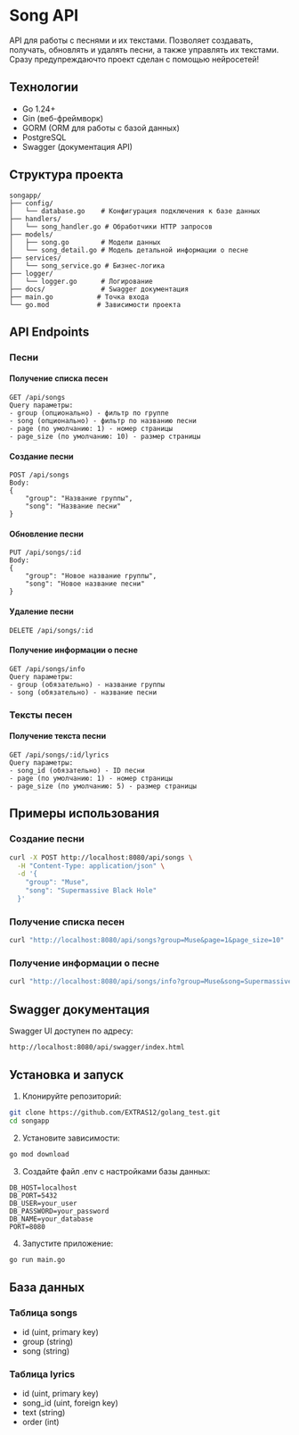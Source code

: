 # Song API

API для работы с песнями и их текстами. Позволяет создавать, получать, обновлять и удалять песни, а также управлять их текстами.
Сразу предупреждаючто проект сделан с помощью нейросетей!
## Технологии

- Go 1.24+
- Gin (веб-фреймворк)
- GORM (ORM для работы с базой данных)
- PostgreSQL
- Swagger (документация API)

## Структура проекта

```
songapp/
├── config/
│   └── database.go    # Конфигурация подключения к базе данных
├── handlers/
│   └── song_handler.go # Обработчики HTTP запросов
├── models/
│   ├── song.go        # Модели данных
│   └── song_detail.go # Модель детальной информации о песне
├── services/
│   └── song_service.go # Бизнес-логика
├── logger/
│   └── logger.go      # Логирование
├── docs/              # Swagger документация
├── main.go           # Точка входа
└── go.mod            # Зависимости проекта
```

## API Endpoints

### Песни

#### Получение списка песен
```
GET /api/songs
Query параметры:
- group (опционально) - фильтр по группе
- song (опционально) - фильтр по названию песни
- page (по умолчанию: 1) - номер страницы
- page_size (по умолчанию: 10) - размер страницы
```

#### Создание песни
```
POST /api/songs
Body:
{
    "group": "Название группы",
    "song": "Название песни"
}
```

#### Обновление песни
```
PUT /api/songs/:id
Body:
{
    "group": "Новое название группы",
    "song": "Новое название песни"
}
```

#### Удаление песни
```
DELETE /api/songs/:id
```

#### Получение информации о песне
```
GET /api/songs/info
Query параметры:
- group (обязательно) - название группы
- song (обязательно) - название песни
```

### Тексты песен

#### Получение текста песни
```
GET /api/songs/:id/lyrics
Query параметры:
- song_id (обязательно) - ID песни
- page (по умолчанию: 1) - номер страницы
- page_size (по умолчанию: 5) - размер страницы
```

## Примеры использования

### Создание песни
```bash
curl -X POST http://localhost:8080/api/songs \
  -H "Content-Type: application/json" \
  -d '{
    "group": "Muse",
    "song": "Supermassive Black Hole"
  }'
```

### Получение списка песен
```bash
curl "http://localhost:8080/api/songs?group=Muse&page=1&page_size=10"
```

### Получение информации о песне
```bash
curl "http://localhost:8080/api/songs/info?group=Muse&song=Supermassive%20Black%20Hole"
```

## Swagger документация

Swagger UI доступен по адресу:
```
http://localhost:8080/api/swagger/index.html
```

## Установка и запуск

1. Клонируйте репозиторий:
```bash
git clone https://github.com/EXTRAS12/golang_test.git
cd songapp
```

2. Установите зависимости:
```bash
go mod download
```

3. Создайте файл .env с настройками базы данных:
```
DB_HOST=localhost
DB_PORT=5432
DB_USER=your_user
DB_PASSWORD=your_password
DB_NAME=your_database
PORT=8080
```

4. Запустите приложение:
```bash
go run main.go
```

## База данных

### Таблица songs
- id (uint, primary key)
- group (string)
- song (string)

### Таблица lyrics
- id (uint, primary key)
- song_id (uint, foreign key)
- text (string)
- order (int) 

